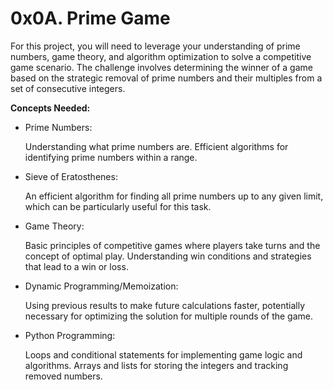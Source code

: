 # 0x0A. Prime Game
For this project, you will need to leverage your understanding of prime numbers, game theory, and algorithm optimization to solve a competitive game scenario. The challenge involves determining the winner of a game based on the strategic removal of prime numbers and their multiples from a set of consecutive integers.

**Concepts Needed:**
<ul>
<li>Prime Numbers:</li>

Understanding what prime numbers are.
Efficient algorithms for identifying prime numbers within a range.
<li>Sieve of Eratosthenes:</li>

An efficient algorithm for finding all prime numbers up to any given limit, which can be particularly useful for this task.
<li>Game Theory:</li>

Basic principles of competitive games where players take turns and the concept of optimal play.
Understanding win conditions and strategies that lead to a win or loss.
<li>Dynamic Programming/Memoization:</li>

Using previous results to make future calculations faster, potentially necessary for optimizing the solution for multiple rounds of the game.
<li>Python Programming:</li>

Loops and conditional statements for implementing game logic and algorithms.
Arrays and lists for storing the integers and tracking removed numbers.
</ul>
